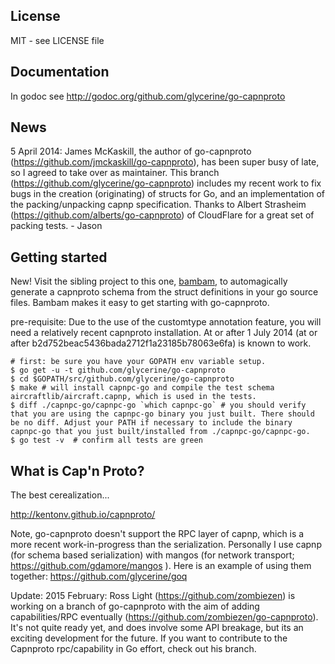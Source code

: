 License
-------

MIT - see LICENSE file

Documentation
-------------
In godoc see http://godoc.org/github.com/glycerine/go-capnproto


News
----

5 April 2014: James McKaskill, the author of go-capnproto (https://github.com/jmckaskill/go-capnproto), 
has been super busy of late, so I agreed to take over as maintainer. This branch 
(https://github.com/glycerine/go-capnproto) includes my recent work to fix bugs in the
creation (originating) of structs for Go, and an implementation of the packing/unpacking capnp specification.
Thanks to Albert Strasheim (https://github.com/alberts/go-capnproto) of CloudFlare for a great set of packing tests. - Jason

Getting started
---------------

New! Visit the sibling project to this one, [bambam](https://github.com/glycerine/bambam), to automagically generate a capnproto schema from the struct definitions in your go source files. Bambam makes it easy to get starting with go-capnproto.

pre-requisite: Due to the use of the customtype annotation feature, you will need a relatively recent capnproto installation.  At or after 1 July 2014 (at or after b2d752beac5436bada2712f1a23185b78063e6fa) is known to work.

~~~
# first: be sure you have your GOPATH env variable setup.
$ go get -u -t github.com/glycerine/go-capnproto
$ cd $GOPATH/src/github.com/glycerine/go-capnproto
$ make # will install capnpc-go and compile the test schema aircraftlib/aircraft.capnp, which is used in the tests.
$ diff ./capnpc-go/capnpc-go `which capnpc-go` # you should verify that you are using the capnpc-go binary you just built. There should be no diff. Adjust your PATH if necessary to include the binary capnpc-go that you just built/installed from ./capnpc-go/capnpc-go.
$ go test -v  # confirm all tests are green
~~~

What is Cap'n Proto?
--------------------

The best cerealization...

http://kentonv.github.io/capnproto/

Note, go-capnproto doesn't support the RPC layer of capnp, which is a more recent work-in-progress than the serialization.  Personally I use capnp (for schema based serialization) with mangos (for network transport; https://github.com/gdamore/mangos ). Here is an example of using them together: https://github.com/glycerine/goq

Update: 2015 February: Ross Light (https://github.com/zombiezen) is working on a branch of go-capnproto with the aim of adding capabilities/RPC eventually (https://github.com/zombiezen/go-capnproto). It's not quite ready yet, and does involve some API breakage, but its an exciting development for the future. If you want to contribute to the Capnproto rpc/capability in Go effort, check out his branch.
